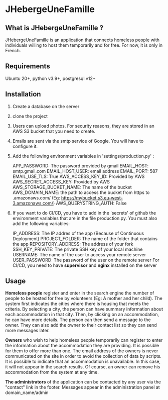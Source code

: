 # JHebergeUneFamille

## What is JHebergeUneFamille ?
JHebergeUneFamille is an application that connects homeless people with individuals willing to host them temporarily and for free. For now, it is only in French.
## Requirements
Ubuntu 20+, python v3.9+, postgresql v12+

## Installation
1. Create a database on the server
2. clone the project
3. Users can upload photos. For security reasons, they are stored in an AWS S3 bucket that you need to create.
4. Emails are sent via the smtp service of Google. You will have to configure it.
5. Add the following environment variables in 'settings/production.py' :

    APP_PASSWORD: The password provided by gmail
    EMAIL_HOST: smtp.gmail.com
    EMAIL_HOST_USER: email address
    EMAIL_PORT: 587
    EMAIL_USE_TLS: True
    AWS_ACCESS_KEY_ID: Provided by AWS
    AWS_SECRET_ACCESS_KEY: Provided by AWS
    AWS_STORAGE_BUCKET_NAME: The name of the bucket
    AWS_DOMAIN_NAME: the path to access the bucket from https to .amazonaws.com/  (Eg: https://mybucket.s3.eu-west-3.amazonaws.com/)
    AWS_QUERYSTRING_AUTH: False
    
6. If you want to do CI/CD, you have to add in the 'secrets' of github the environment variables that are in the file production.py. You must also add the following variables:

    IP_ADDRESS: The IP addres of the app (Because of Continuous Deployment)
    PROJECT_FOLDER: The name of the folder that contains the app
    REPOSITORY_ADDRESS: The address of your fork
    SSH_KEY_PRIVATE: The private SSH key of your local machine
    USERNAME: The name of the user to access your remote server
    USER_PASSWORD: The password of the user on the remote server
For CI/CD, you need to have **supervisor** and **nginx** installed on the server

## Usage
**Homeless people** register and enter in the search engine the number of people to be hosted for free by volunteers (Eg: A mother and her child).
The system first indicates the cities where there is housing that meets the criteria.
By selecting a city, the person can have summary information about each accommodation in that city.
Then, by clicking on an accommodation, he can have more details.
The person can then send a message to the owner.
They can also add the owner to their contact list so they can send more messages later.

**Owners** who wish to help homeless people temporarily can register to enter the information about the accommodation they are providing. It is possible for them to offer more than one.
The email address of the owners is never communicated on the site in order to avoid the collection of data by scripts.
It is possible to indicate that an accommodation is unavailable. In this case, it will not appear in the search results.
Of course, an owner can remove his accommodation from the system at any time.

**The administrators** of the application can be contacted by any user via the "contact" link in the footer.
Messages appear in the administration panel at domain_name/admin



